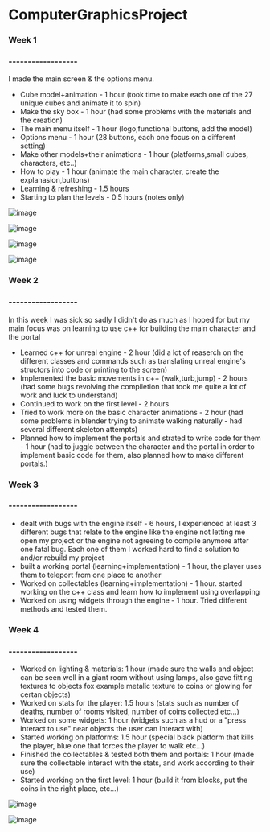 # ComputerGraphicsProject



### Week 1
### ------------------

I made the main screen & the options menu.

* Cube model+animation - 1 hour (took time to make each one of the 27 unique cubes and animate it to spin)
* Make the sky box - 1 hour (had some problems with the materials and the creation)
* The main menu itself  - 1 hour (logo,functional buttons, add the model)
* Options menu - 1 hour (28 buttons, each one focus on a different setting)
* Make other models+their animations - 1 hour (platforms,small cubes, characters, etc..)
* How to play - 1 hour (animate the main character, create the explanasion,buttons)
* Learning & refreshing - 1.5 hours
* Starting to plan the levels - 0.5 hours (notes only)


![image](https://user-images.githubusercontent.com/92427271/198575078-61ed57df-b012-4483-90bc-9698ab4a5e0c.png)

![image](https://user-images.githubusercontent.com/92427271/198699555-19847841-210e-444c-8eca-2088d2a86084.png)

![image](https://user-images.githubusercontent.com/92427271/198573539-fe9a3461-8bec-4ce2-8b91-a050ac98742c.png)

![image](https://user-images.githubusercontent.com/92427271/198574183-f0f1076f-0d6c-48ae-8f6a-70f162d6e078.png)


### Week 2
### ------------------

In this week I was sick so sadly I didn't do as much as I hoped for but my main focus was on learning to use c++ for building the main character and the portal

- Learned c++ for unreal engine - 2 hour (did a lot of reaserch on the different classes and commands such as translating unreal engine's structors into code or printing to the screen)
- Implemented the basic movements in c++ (walk,turb,jump) - 2 hours (had some bugs revolving the compiletion that took me quite a lot of work and luck to understand)
- Continued to work on the first level - 2 hours
- Tried to work more on the basic character animations - 2 hour (had some problems in blender trying to animate walking naturally - had several different skeleton attempts)
- Planned how to implement the portals and strated to write code for them - 1 hour (had to juggle between the character and the portal in order to implement basic code for them, also planned how to make different portals.)

### Week 3
### ------------------
- dealt with bugs with the engine itself - 6 hours, I experienced at least 3 different bugs that relate to the engine like the engine not letting me open my project or the engine not agreeing to compile anymore after one fatal bug. Each one of them I worked hard to find a solution to and/or rebuild my project
- built a working portal (learning+implementation) - 1 hour, the player uses them to teleport from one place to another
- Worked on collectables (learning+implementation) - 1 hour. started working on the c++ class and learn how to implement using overlapping
- Worked on using widgets through the engine - 1 hour. Tried different methods and tested them.

### Week 4
### ------------------
- Worked on lighting & materials:  1 hour (made sure the walls and object can be seen well in a giant room without using lamps, also gave fitting textures
to objects fox example metalic texture to coins or glowing for certan objects)
- Worked on stats for the player: 1.5 hours (stats such as number of deaths, number of rooms visited, number of coins collected etc...)
- Worked on some widgets: 1 hour (widgets such as a hud or a "press interact to use" near objects the user can interact with)
- Started working on platforms: 1.5 hour (special black platform that kills the player, blue one that forces the player to walk etc...)
- Finished the collectables & tested both them and portals: 1 hour (made sure the collectable interact with the stats, and work according to their use)
- Started working on the first level: 1 hour (build it from blocks, put the coins in the right place, etc...)

![image](https://user-images.githubusercontent.com/92427271/203572278-af00729a-002d-4db3-98ea-2d3202c349b1.png)

![image](https://user-images.githubusercontent.com/92427271/203572453-b2d64bf1-ef0c-45ba-9c64-a7988590ebed.png)


